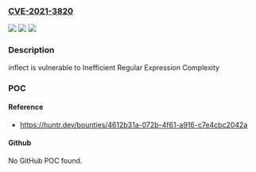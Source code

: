 ### [CVE-2021-3820](https://cve.mitre.org/cgi-bin/cvename.cgi?name=CVE-2021-3820)
![](https://img.shields.io/static/v1?label=Product&message=pksunkara%2Finflect&color=blue)
![](https://img.shields.io/static/v1?label=Version&message=%3C%3D%200.3.6%20&color=brighgreen)
![](https://img.shields.io/static/v1?label=Vulnerability&message=CWE-1333%20Inefficient%20Regular%20Expression%20Complexity&color=brighgreen)

### Description

inflect is vulnerable to Inefficient Regular Expression Complexity

### POC

#### Reference
- https://huntr.dev/bounties/4612b31a-072b-4f61-a916-c7e4cbc2042a

#### Github
No GitHub POC found.

